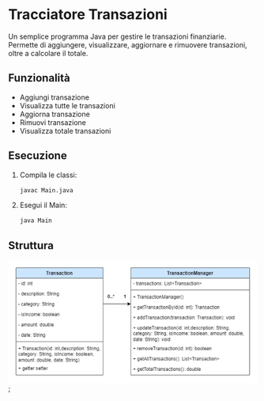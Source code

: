 # Tracciatore Transazioni

Un semplice programma Java per gestire le transazioni finanziarie. Permette di aggiungere, visualizzare, aggiornare e rimuovere transazioni, oltre a calcolare il totale.

## Funzionalità

- Aggiungi transazione
- Visualizza tutte le transazioni
- Aggiorna transazione
- Rimuovi transazione
- Visualizza totale transazioni

## Esecuzione

1. Compila le classi:
    ```sh
    javac Main.java
    ```

2. Esegui il Main:
    ```sh
    java Main
    ```

## Struttura
![](transactions.png);
